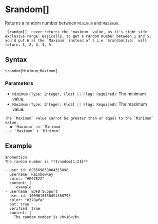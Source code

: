 # $random[]
Returns a random number between `Minimum` and `Maximum`.

```admonish warning
`$random[]` never returns the 'maximum' value, as it's right side exclusive range. Basically, to get a random number between 1 and 5; you'd put 6 as the `Maximum` instead of 5 i.e `$random[1;6]` will return: 1, 2, 3, 4, 5.
```

## Syntax
```
$random[Minimum;Maximum]
````

### Parameters 
- `Minimum` `(Type: Integer, Float || Flag: Required)`: The minimum value.
- `Maximum` `(Type: Integer, Float || Flag: Required)`: The maximum value.

```admonish failure
The `Maximum` value cannot be greater than or equal to the `Minimum` value.
- ❌ `Maximum` <= `Minimum`
- ✅ `Maximum` > `Minimum`
```

## Example
```
$nomention
The random number is **$random[1;21]**
```

``` discord yaml
- user_id: 803569638084313098
  username: RainbowKey
  color: "#E67E22"
  content: |
    !example
- username: BDFD Support
  user_id: 1009018156494368798
  color: "#378afa"
  bot: true
  verified: true
  content: |
    The random number is <b>16</b>
```
